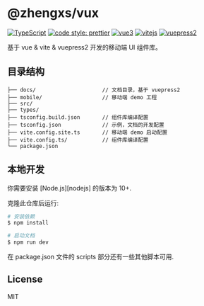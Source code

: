 # @zhengxs/vux

[![TypeScript](https://img.shields.io/badge/lang-typescript-informational?style=flat)](https://www.typescriptlang.org)
[![code style: prettier](https://img.shields.io/badge/code_style-prettier-ff69b4.svg?style=flat-square)](https://github.com/prettier/prettier)
[![vue3](https://img.shields.io/badge/vue-3-%2342b983?style=flat)](https://v3.cn.vuejs.org/)
[![vitejs](https://img.shields.io/badge/build-vite-%646cff?style=flat)](https://vitejs.dev/)
[![vuepress2](https://img.shields.io/badge/docs-vuepress2-%3eaf7c?style=flat)](https://vuepress2.netlify.app/)

基于 vue & vite & vuepress2 开发的移动端 UI 组件库。

## 目录结构

```
├── docs/                     // 文档目录，基于 vuepress2
├── mobile/                   // 移动端 demo 工程
├── src/
├── types/
├── tsconfig.build.json       // 组件库编译配置
├── tsconfig.json             // 示例，文档的开发配置
├── vite.config.site.ts       // 移动端 demo 启动配置
├── vite.config.ts/           // 组件库编译配置
└── package.json
```

## 本地开发

你需要安装 [Node.js][nodejs] 的版本为 10+.

克隆此仓库后运行:

```bash
# 安装依赖
$ npm install

# 启动文档
$ npm run dev
```

在 package.json 文件的 scripts 部分还有一些其他脚本可用.

## License

MIT
